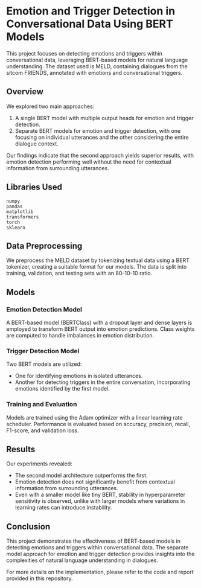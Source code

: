 # Emotion and Trigger Detection in Conversational Data Using BERT Models

This project focuses on detecting emotions and triggers within conversational data, leveraging BERT-based models for natural language understanding. 
The dataset used is MELD, containing dialogues from the sitcom FRIENDS, annotated with emotions and conversational triggers.

## Overview

We explored two main approaches:

1. A single BERT model with multiple output heads for emotion and trigger detection.
2. Separate BERT models for emotion and trigger detection, with one focusing on individual utterances and the other considering the entire dialogue context.

Our findings indicate that the second approach yields superior results, with emotion detection performing well without the need for contextual information from surrounding utterances.

## Libraries Used

```
numpy
pandas
matplotlib
transformers
torch
sklearn
```

## Data Preprocessing

We preprocess the MELD dataset by tokenizing textual data using a BERT tokenizer, creating a suitable format for our models. The data is split into training, validation, and testing sets with an 80-10-10 ratio.

## Models

### Emotion Detection Model

A BERT-based model (BERTClass) with a dropout layer and dense layers is employed to transform BERT output into emotion predictions. Class weights are computed to handle imbalances in emotion distribution.

### Trigger Detection Model

Two BERT models are utilized:
- One for identifying emotions in isolated utterances.
- Another for detecting triggers in the entire conversation, incorporating emotions identified by the first model.

### Training and Evaluation

Models are trained using the Adam optimizer with a linear learning rate scheduler. Performance is evaluated based on accuracy, precision, recall, F1-score, and validation loss.

## Results

Our experiments revealed:
- The second model architecture outperforms the first.
- Emotion detection does not significantly benefit from contextual information from surrounding utterances.
- Even with a smaller model like tiny BERT, stability in hyperparameter sensitivity is observed, unlike with larger models where variations in learning rates can introduce instability.

## Conclusion

This project demonstrates the effectiveness of BERT-based models in detecting emotions and triggers within conversational data. The separate model approach for emotion and trigger detection provides insights into the complexities of natural language understanding in dialogues.


For more details on the implementation, please refer to the code and report provided in this repository.
